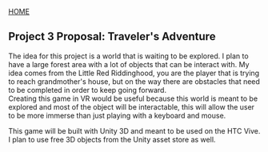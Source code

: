 [HOME](index.md) 


## Project 3 Proposal: Traveler's Adventure

The idea for this project is a world that is waiting to be explored. I plan to have a large forest area with a lot of objects that can be interact with. My idea comes from the Little Red Riddinghood, you are the player that is trying to reach grandmother's house, but on the way there are obstacles that need to be completed in order to keep going forward.  
Creating this game in VR would be useful because this world is meant to be explored and most of the object will be interactable, this will allow the user to be more immerse than just playing with a keyboard and mouse.  
  
This game will be built with Unity 3D and meant to be used on the HTC Vive.
I plan to use free 3D objects from the Unity asset store as well.

